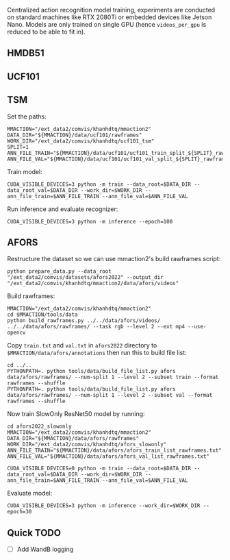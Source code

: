 Centralized action recognition model training, experiments are conducted on standard machines like RTX 2080Ti or embedded devices like Jetson Nano.
Models are only trained on single GPU (hence `videos_per_gpu` is reduced to be able to fit in).
## HMDB51

## UCF101 

## TSM 

Set the paths:
```shell
MMACTION="/ext_data2/comvis/khanhdtq/mmaction2"
DATA_DIR="${MMACTION}/data/ucf101/rawframes"
WORK_DIR="/ext_data2/comvis/khanhdtq/ucf101_tsm"
SPLIT=1
ANN_FILE_TRAIN="${MMACTION}/data/ucf101/ucf101_train_split_${SPLIT}_rawframes.txt"
ANN_FILE_VAL="${MMACTION}/data/ucf101/ucf101_val_split_${SPLIT}_rawframes.txt"
```

Train model:
```shell
CUDA_VISIBLE_DEVICES=3 python -m train --data_root=$DATA_DIR --data_root_val=$DATA_DIR --work_dir=$WORK_DIR --ann_file_train=$ANN_FILE_TRAIN --ann_file_val=$ANN_FILE_VAL
```

Run inference and evaluate recognizer:
```shell
CUDA_VISIBLE_DEVICES=3 python -m inference --epoch=100
```

## AFORS
Restructure the dataset so we can use mmaction2's build rawframes script:
```shell
python prepare_data.py --data_root "/ext_data2/comvis/datasets/afors2022" --output_dir "/ext_data2/comvis/khanhdtq/mmaction2/data/afors/videos"
```
Build rawframes:
```shell 
MMACTION="/ext_data2/comvis/khanhdtq/mmaction2"
cd $MMACTION/tools/data 
python build_rawframes.py ../../data/afors/videos/ ../../data/afors/rawframes/ --task rgb --level 2 --ext mp4 --use-opencv
```
Copy `train.txt` and `val.txt` in `afors2022` directory to `$MMACTION/data/afors/annotations` then run this to build file list:
```shell 
cd ../..
PYTHONPATH=. python tools/data/build_file_list.py afors data/afors/rawframes/ --num-split 1 --level 2 --subset train --format rawframes --shuffle
PYTHONPATH=. python tools/data/build_file_list.py afors data/afors/rawframes/ --num-split 1 --level 2 --subset val --format rawframes --shuffle
```
Now train SlowOnly ResNet50 model by running:
```shell
cd afors2022_slowonly
MMACTION="/ext_data2/comvis/khanhdtq/mmaction2"
DATA_DIR="${MMACTION}/data/afors/rawframes"
WORK_DIR="/ext_data2/comvis/khanhdtq/afors_slowonly"
ANN_FILE_TRAIN="${MMACTION}/data/afors/afors_train_list_rawframes.txt"
ANN_FILE_VAL="${MMACTION}/data/afors/afors_val_list_rawframes.txt"

CUDA_VISIBLE_DEVICES=0 python -m train --data_root=$DATA_DIR --data_root_val=$DATA_DIR --work_dir=$WORK_DIR --ann_file_train=$ANN_FILE_TRAIN --ann_file_val=$ANN_FILE_VAL
```
Evaluate model:
```shell 
CUDA_VISIBLE_DEVICES=3 python -m inference --work_dir=$WORK_DIR --epoch=30
```

## Quick TODO
- [ ] Add WandB logging 
